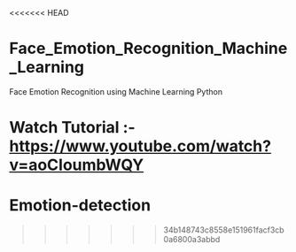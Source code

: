 <<<<<<< HEAD
# Face_Emotion_Recognition_Machine_Learning
Face Emotion Recognition using Machine Learning Python

Watch Tutorial :- https://www.youtube.com/watch?v=aoCIoumbWQY
=======
# Emotion-detection
>>>>>>> 34b148743c8558e151961facf3cb0a6800a3abbd
